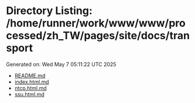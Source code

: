# Directory Listing: /home/runner/work/www/www/processed/zh_TW/pages/site/docs/transport
Generated on: Wed May  7 05:11:22 UTC 2025

- [README.md](README.md)
- [index.html.md](index.html.md)
- [ntcp.html.md](ntcp.html.md)
- [ssu.html.md](ssu.html.md)

